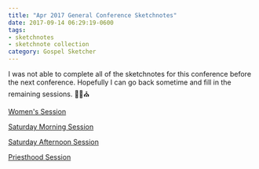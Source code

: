 ```yaml
---
title: "Apr 2017 General Conference Sketchnotes"
date: 2017-09-14 06:29:19-0600
tags:
- sketchnotes
- sketchnote collection
category: Gospel Sketcher
---
```


I was not able to complete all of the sketchnotes for this conference before the next conference. Hopefully I can go back sometime and fill in the remaining sessions. ✍🏼⛪️

[Women's Session](https://bennorris.org/2017/08/18/apr-2017-general-conference-womens-session-skechnotes/)

[Saturday Morning Session](https://bennorris.org/2017/08/30/apr-2017-general-conference-saturday-morning-session-sketchnotes/)

[Saturday Afternoon Session](https://bennorris.org/2017/09/14/apr-2017-general-conference-saturday-afternoon-session-sketchnotes/)

[Priesthood Session](https://bennorris.org/2017/04/02/apr-2017-general-conference-priesthood-session-sketchnotes/)